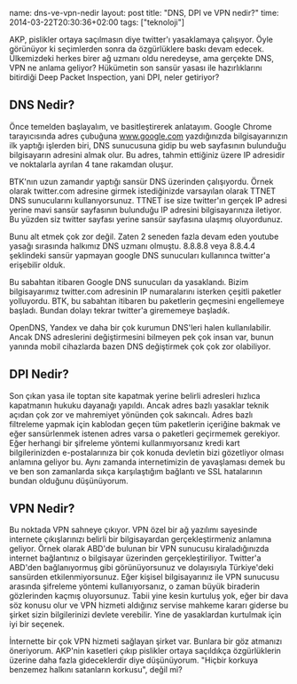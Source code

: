 name: dns-ve-vpn-nedir
layout: post
title: "DNS, DPI ve VPN nedir?"
time: 2014-03-22T20:30:36+02:00
tags: ["teknoloji"]


AKP, pislikler ortaya saçılmasın diye twitter'ı yasaklamaya çalışıyor. Öyle görünüyor ki seçimlerden sonra da özgürlüklere baskı devam edecek. Ülkemizdeki herkes birer ağ uzmanı oldu neredeyse, ama gerçekte DNS, VPN ne anlama geliyor? Hükümetin son sansür yasası ile hazırlıklarını bitirdiği Deep Packet Inspection, yani DPI, neler getiriyor?

DNS Nedir?
---------

Önce temelden başlayalım, ve basitleştirerek anlatayım. Google Chrome tarayıcısında adres çubuğuna www.google.com yazdığınızda bilgisayarınızın ilk yaptığı işlerden biri, DNS sunucusuna gidip bu web sayfasının bulunduğu bilgisayarın adresini almak olur. Bu adres, tahmin ettiğiniz üzere IP adresidir ve noktalarla ayrılan 4 tane rakamdan oluşur.

BTK'nın uzun zamandır yaptığı sansür DNS üzerinden çalışıyordu. Örnek olarak twitter.com adresine girmek istediğinizde varsayılan olarak TTNET DNS sunucularını kullanıyorsunuz. TTNET ise size twitter'ın gerçek IP adresi yerine mavi sansür sayfasının bulunduğu IP adresini bilgisayarınıza iletiyor. Bu yüzden siz twitter sayfası yerine sansür sayfasına ulaşmış oluyordunuz.

Bunu alt etmek çok zor değil. Zaten 2 seneden fazla devam eden youtube yasağı sırasında halkımız DNS uzmanı olmuştu. 8.8.8.8 veya 8.8.4.4 şeklindeki sansür yapmayan google DNS sunucuları kullanınca twitter'a erişebilir olduk.

Bu sabahtan itibaren Google DNS sunucuları da yasaklandı. Bizim bilgisayarımız twitter.com adresinin IP numaralarını isterken çeşitli paketler yolluyordu. BTK, bu sabahtan itibaren bu paketlerin geçmesini engellemeye başladı. Bundan dolayı tekrar twitter'a girememeye başladık.

OpenDNS, Yandex ve daha bir çok kurumun DNS'leri halen kullanılabilir. Ancak DNS adreslerini değiştirmesini bilmeyen pek çok insan var, bunun yanında mobil cihazlarda bazen DNS değiştirmek çok çok zor olabiliyor.

DPI Nedir?
--------

Son çıkan yasa ile toptan site kapatmak yerine belirli adresleri hızlıca kapatmanın hukuku dayanağı yapıldı. Ancak adres bazlı yasaklar teknik açıdan çok zor ve mahremiyet yönünden çok sakıncalı. Adres bazlı filtreleme yapmak için kablodan geçen tüm paketlerin içeriğine bakmak ve eğer sansürlenmek istenen adres varsa o paketleri geçirmemek gerekiyor. Eğer herhangi bir şifreleme yöntemi kullanmıyorsanız kredi kart bilgilerinizden e-postalarınıza bir çok konuda devletin bizi gözetliyor olması anlamına geliyor bu. Aynı zamanda internetimizin de yavaşlaması demek bu ve ben son zamanlarda sıkça karşılaştığım bağlantı ve SSL hatalarının bundan olduğunu düşünüyorum.

VPN Nedir?
---------

Bu noktada VPN sahneye çıkıyor. VPN özel bir ağ yazılımı sayesinde internete çıkışlarınızı belirli bir bilgisayardan gerçekleştirmeniz anlamına geliyor. Örnek olarak ABD'de bulunan bir VPN sunucusu kiraladığınızda internet bağlantınız o bilgisayar üzerinden gerçekleştiriliyor. Twitter'a ABD'den bağlanıyormuş gibi görünüyorsunuz ve dolayısıyla Türkiye'deki sansürden etkilenmiyorsunuz. Eğer kişisel bilgisayarınız ile VPN sunucusu arasında şifreleme yöntemi kullanıyorsanız, o zaman büyük biraderin gözlerinden kaçmış oluyorsunuz. Tabii yine kesin kurtuluş yok, eğer bir dava söz konusu olur ve VPN hizmeti aldığınız servise mahkeme kararı giderse bu şirket sizin bilgilerinizi devlete verebilir. Yine de yasaklardan kurtulmak için iyi bir seçenek.

İnternette bir çok VPN hizmeti sağlayan şirket var. Bunlara bir göz atmanızı öneriyorum. AKP'nin kasetleri çıkıp pislikler ortaya saçıldıkça özgürlüklerin üzerine daha fazla gideceklerdir diye düşünüyorum. "Hiçbir korkuya benzemez halkını satanların korkusu", değil mi?
